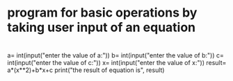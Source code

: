 # program for basic operations by taking user input of an equation
#
a= int(input("enter the value of a:"))
b= int(input("enter the value of b:"))
c= int(input("enter the value of c:"))
x= int(input("enter the value of x:"))
result= a*(x**2)+b*x+c
print("the result of equation is", result)
